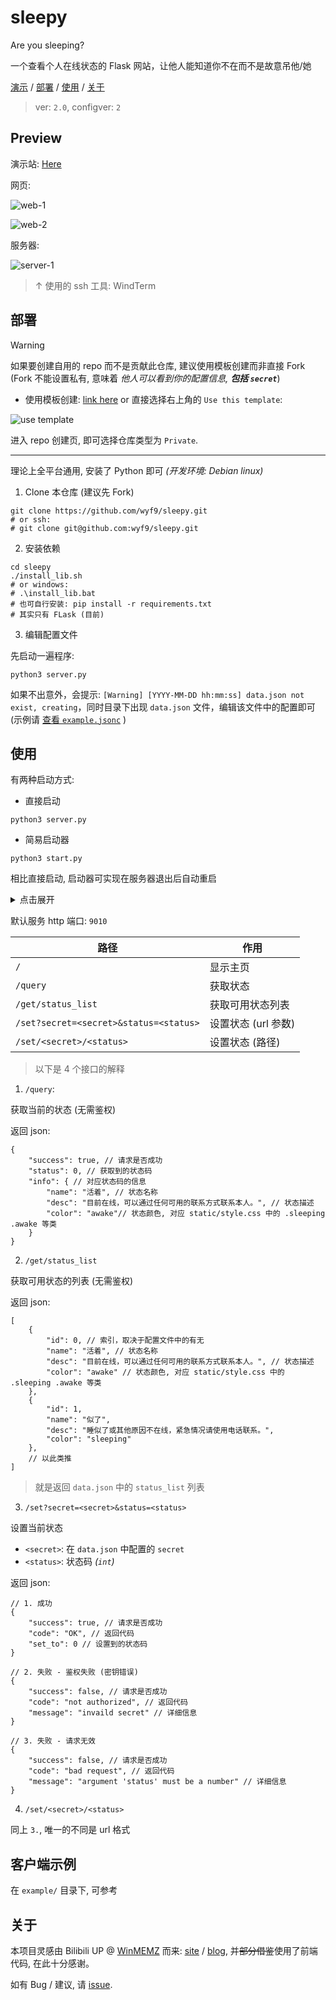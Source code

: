 # sleepy

Are you sleeping?

一个查看个人在线状态的 Flask 网站，让他人能知道你不在而不是故意吊他/她

[演示](#preview) / [部署](#部署) / [使用](#使用) / [关于](#关于)

> ver: `2.0`, configver: `2`

## Preview

演示站: [Here](https://sleepy.wyf9.top)

网页:

![web-1](img/web-1.png)

![web-2](img/web-2.png)

服务器:

![server-1](img/server-1.png)

> ↑ 使用的 ssh 工具: WindTerm

## 部署

> [!WARNING]
> 如果要创建自用的 repo 而不是贡献此仓库, 建议使用模板创建而非直接 Fork (Fork 不能设置私有, 意味着 *他人可以看到你的配置信息, **包括 `secret`***)

- 使用模板创建: [link here](https://github.com/new?template_name=sleepy&template_owner=wyf9) or 直接选择右上角的 `Use this template`:

![use template](image.png)

进入 repo 创建页, 即可选择仓库类型为 `Private`.

---

理论上全平台通用, 安装了 Python 即可 *(开发环境: Debian linux)*

1. Clone 本仓库 (建议先 Fork)

```shell
git clone https://github.com/wyf9/sleepy.git
# or ssh:
# git clone git@github.com:wyf9/sleepy.git
```

2. 安装依赖

```shell
cd sleepy
./install_lib.sh
# or windows:
# .\install_lib.bat
# 也可自行安装: pip install -r requirements.txt
# 其实只有 FLask (目前)
```

3. 编辑配置文件

先启动一遍程序:

```shell
python3 server.py
```

如果不出意外，会提示: `[Warning] [YYYY-MM-DD hh:mm:ss] data.json not exist, creating`，同时目录下出现 `data.json` 文件，编辑该文件中的配置即可 (示例请 [查看 `example.jsonc`](./example.jsonc) )

## 使用

有两种启动方式:

- 直接启动

```shell
python3 server.py
```

- 简易启动器

```shell
python3 start.py
```

相比直接启动, 启动器可实现在服务器退出后自动重启

<details>
<summary>点击展开</summary>

```shell
Server path: /mnt/usb16/dev/wyf9/sleepy/server.py
Starting server #1
 * Serving Flask app 'server'
 * Debug mode: on
WARNING: This is a development server. Do not use it in a production deployment.rUse a production WSGI server instead.
 * Running on all addresses (0.0.0.0)
 * Running on http://127.0.0.1:9010
 * Running on http://192.168.1.20:9010
Press CTRL+C to quit
 * Restarting with stat
 * Debugger is active!
 * Debugger PIN: 114-514-191
^C#1 exited with code 2
waiting 5s
Starting server #2
 * Serving Flask app 'server'
 * Debug mode: on
WARNING: This is a development server. Do not use it in a production deployment. Use a production WSGI server instead.
 * Running on all addresses (0.0.0.0)
 * Running on http://127.0.0.1:9010
 * Running on http://192.168.1.20:9010
Press CTRL+C to quit
 * Restarting with stat
 * Debugger is active!
 * Debugger PIN: 114-514-191
```

</details>


默认服务 http 端口: `9010`

| 路径                                   | 作用                |
| -------------------------------------- | ------------------- |
| `/`                                    | 显示主页            |
| `/query`                               | 获取状态            |
| `/get/status_list`                     | 获取可用状态列表    |
| `/set?secret=<secret>&status=<status>` | 设置状态 (url 参数) |
| `/set/<secret>/<status>`               | 设置状态 (路径)     |

> 以下是 4 个接口的解释

1. `/query`:

获取当前的状态 (无需鉴权)

返回 json:

```jsonc
{
    "success": true, // 请求是否成功
    "status": 0, // 获取到的状态码
    "info": { // 对应状态码的信息
        "name": "活着", // 状态名称
        "desc": "目前在线，可以通过任何可用的联系方式联系本人。", // 状态描述
        "color": "awake"// 状态颜色, 对应 static/style.css 中的 .sleeping .awake 等类
    }
}
```

2. `/get/status_list`

获取可用状态的列表 (无需鉴权)

返回 json:

```jsonc
[
    {
        "id": 0, // 索引，取决于配置文件中的有无
        "name": "活着", // 状态名称
        "desc": "目前在线，可以通过任何可用的联系方式联系本人。", // 状态描述
        "color": "awake" // 状态颜色, 对应 static/style.css 中的 .sleeping .awake 等类
    }, 
    {
        "id": 1, 
        "name": "似了", 
        "desc": "睡似了或其他原因不在线，紧急情况请使用电话联系。", 
        "color": "sleeping"
    }, 
    // 以此类推
]
```

> 就是返回 `data.json` 中的 `status_list` 列表

3. `/set?secret=<secret>&status=<status>`

设置当前状态

- `<secret>`: 在 `data.json` 中配置的 `secret`
- `<status>`: 状态码 *(`int`)*

返回 json:

```jsonc
// 1. 成功
{
    "success": true, // 请求是否成功
    "code": "OK", // 返回代码
    "set_to": 0 // 设置到的状态码
}

// 2. 失败 - 鉴权失败 (密钥错误)
{
    "success": false, // 请求是否成功
    "code": "not authorized", // 返回代码
    "message": "invaild secret" // 详细信息
}

// 3. 失败 - 请求无效
{
    "success": false, // 请求是否成功
    "code": "bad request", // 返回代码
    "message": "argument 'status' must be a number" // 详细信息
}
```

4. `/set/<secret>/<status>`

同上 `3.`, 唯一的不同是 url 格式

## 客户端示例

在 `example/` 目录下, 可参考

## 关于

本项目灵感由 Bilibili UP @ [WinMEMZ](https://space.bilibili.com/417031122) 而来: [site](https://maao.cc/sleepy/) / [blog](https://www.maodream.com/archives/192/), 并~~部分借鉴~~使用了前端代码, 在此十分感谢。

如有 Bug / 建议, 请 [issue](https://github.com/wyf9/sleepy/issues/new).